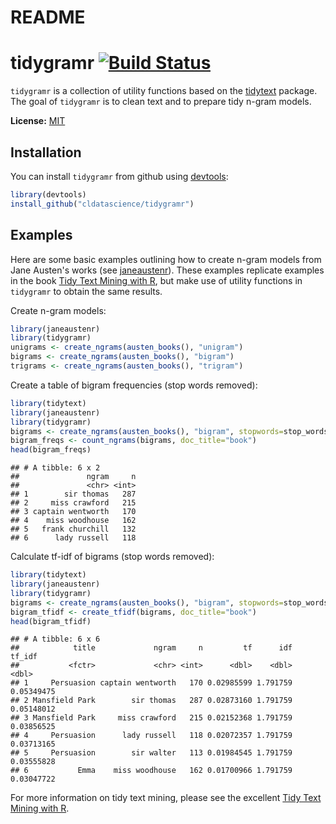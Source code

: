 README
================

tidygramr [![Build Status](https://travis-ci.org/cldatascience/tidygramr.svg?branch=master)](https://travis-ci.org/cldatascience/tidygramr)
===========================================================================================================================================

`tidygramr` is a collection of utility functions based on the [tidytext](https://cran.r-project.org/package=tidytext) package. The goal of `tidygramr` is to clean text and to prepare tidy n-gram models.

**License:** [MIT](https://opensource.org/licenses/MIT)

Installation
------------

You can install `tidygramr` from github using [devtools](https://cran.r-project.org/package=devtools):

``` r
library(devtools)
install_github("cldatascience/tidygramr")
```

Examples
--------

Here are some basic examples outlining how to create n-gram models from Jane Austen's works (see [janeaustenr](https://cran.r-project.org/package=janeaustenr)). These examples replicate examples in the book [Tidy Text Mining with R](http://tidytextmining.com/ngrams.html), but make use of utility functions in `tidygramr` to obtain the same results.

Create n-gram models:

``` r
library(janeaustenr)
library(tidygramr)
unigrams <- create_ngrams(austen_books(), "unigram")
bigrams <- create_ngrams(austen_books(), "bigram")
trigrams <- create_ngrams(austen_books(), "trigram")
```

Create a table of bigram frequencies (stop words removed):

``` r
library(tidytext)
library(janeaustenr)
library(tidygramr)
bigrams <- create_ngrams(austen_books(), "bigram", stopwords=stop_words)
bigram_freqs <- count_ngrams(bigrams, doc_title="book")
head(bigram_freqs)
```

    ## # A tibble: 6 x 2
    ##               ngram     n
    ##               <chr> <int>
    ## 1        sir thomas   287
    ## 2     miss crawford   215
    ## 3 captain wentworth   170
    ## 4    miss woodhouse   162
    ## 5   frank churchill   132
    ## 6      lady russell   118

Calculate tf-idf of bigrams (stop words removed):

``` r
library(tidytext)
library(janeaustenr)
library(tidygramr)
bigrams <- create_ngrams(austen_books(), "bigram", stopwords=stop_words)
bigram_tfidf <- create_tfidf(bigrams, doc_title="book")
head(bigram_tfidf)
```

    ## # A tibble: 6 x 6
    ##            title             ngram     n         tf      idf     tf_idf
    ##           <fctr>             <chr> <int>      <dbl>    <dbl>      <dbl>
    ## 1     Persuasion captain wentworth   170 0.02985599 1.791759 0.05349475
    ## 2 Mansfield Park        sir thomas   287 0.02873160 1.791759 0.05148012
    ## 3 Mansfield Park     miss crawford   215 0.02152368 1.791759 0.03856525
    ## 4     Persuasion      lady russell   118 0.02072357 1.791759 0.03713165
    ## 5     Persuasion        sir walter   113 0.01984545 1.791759 0.03555828
    ## 6           Emma    miss woodhouse   162 0.01700966 1.791759 0.03047722

For more information on tidy text mining, please see the excellent [Tidy Text Mining with R](http://tidytextmining.com/ngrams.html).
